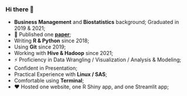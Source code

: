 ### Hi there 👋

<!--
**wq1701/wq1701** is a ✨ _special_ ✨ repository because its `README.md` (this file) appears on your GitHub profile.

Here are some ideas to get you started:

- 🔭 I’m currently working on ...
- 🌱 I’m currently learning ...
- 👯 I’m looking to collaborate on ...
- 🤔 I’m looking for help with ...
- 💬 Ask me about ...
- 📫 How to reach me: ...
- 😄 Pronouns: ...
- ⚡ Fun fact: ...
-->

- **Business Management** and **Biostatistics** background; Graduated in 2019 & 2021;
- 🤔 Published one [**paper**](https://www.sciencedirect.com/science/article/pii/S1053811921010569);
- Writing **R & Python** since 2018; 
- Using **Git** since 2019; 
- Working with **Hive & Hadoop** since 2021;
- ⚡ Proficiency in Data Wrangling / Visualization / Analysis & Modeling; 
- Confident in Presentation;
- Practical Experience with **Linux / SAS**; 
- Comfortable using **Terminal**;
- ❤️ Hosted one website, one R Shiny app, and one Streamlit app;

